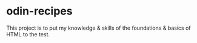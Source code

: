 # odin-recipes
This project is to put my knowledge & skills of the foundations & basics of HTML to the test. 